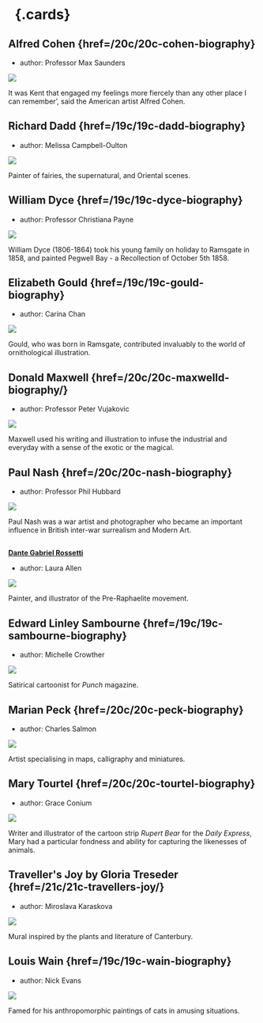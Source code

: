 <param ve-config 
       title="Artists and Illustrators"
       banner="https://stor.artstor.org/stor/f0bec294-4bea-40c0-8161-a6c8c1f1cdde"
       layout="index">

# &nbsp; {.cards}

## Alfred Cohen {href=/20c/20c-cohen-biography}

- author: Professor Max Saunders

![](https://iiif.juncture-digital.org/thumbnail?url=https://raw.githubusercontent.com/kent-map/kent/main/20c/images/redlandscape.jpg)

It was Kent that engaged my feelings more fiercely than any other place I can remember’, said the American artist Alfred Cohen. 

## Richard Dadd {href=/19c/19c-dadd-biography}

- author: Melissa Campbell-Oulton

![](https://iiif.juncture-digital.org/thumbnail?url=https://upload.wikimedia.org/wikipedia/commons/b/be/Richard_Dadd_-_Fish_Market_by_the_Sea_-_Google_Art_Project.jpg)

Painter of fairies, the supernatural, and Oriental scenes.

## William Dyce {href=/19c/19c-dyce-biography}

- author: Professor Christiana Payne

![](https://iiif.juncture-digital.org/thumbnail?url=https://upload.wikimedia.org/wikipedia/commons/3/3b/William_Dyce_-_Pegwell_Bay%2C_Kent_-_a_Recollection_of_October_5th_1858_-_Google_Art_Project.jpg)

William Dyce (1806-1864) took his young family on holiday to Ramsgate in 1858, and painted Pegwell Bay - a Recollection of October 5th 1858.

## Elizabeth Gould {href=/19c/19c-gould-biography}

- author: Carina Chan

![](https://iiif.juncture-digital.org/thumbnail?url=https://upload.wikimedia.org/wikipedia/commons/7/7d/Ptilonorynchus_maculatus_The_Birds_of_Australia_Vol_IV.jpg)

Gould, who was born in Ramsgate, contributed invaluably to the world of ornithological illustration. 

## Donald Maxwell {href=/20c/20c-maxwelld-biography/}

- author: Professor Peter Vujakovic

![](https://iiif.juncture-digital.org/thumbnail?url=https://upload.wikimedia.org/wikipedia/commons/4/45/%27Our_fathers_have_told_us%27_%2C_HMS_%27Actaeon%27%2C_1918_RMG_PU6219.jpg)

Maxwell used his writing and illustration to infuse the industrial and everyday with a sense of the exotic or the magical. 

## Paul Nash {href=/20c/20c-nash-biography}

- author: Professor Phil Hubbard

![](https://iiif.juncture-digital.org/thumbnail?url=https://upload.wikimedia.org/wikipedia/commons/9/95/Dymchurch_-_The_Strange_Coast_by_Paul_Nash_-_Paul_Nash_-_ABDAG000153.jpg)

Paul Nash was a war artist and photographer who became an important influence in British inter-war surrealism and Modern Art. 

##
**[Dante Gabriel Rossetti](/19c/19c-rossetti-biography)**

- author: Laura Allen

![](https://iiif.juncture-digital.org/thumbnail?url=https://upload.wikimedia.org/wikipedia/commons/7/7b/Dante_Gabriel_Rossetti_005.jpg)

Painter, and illustrator of the Pre-Raphaelite movement.

## Edward Linley Sambourne {href=/19c/19c-sambourne-biography}

- author: Michelle Crowther

![](https://iiif.juncture-digital.org/thumbnail?url=https://stor.artstor.org/stor/c588a4b8-e77a-4b52-bf74-c1dc705350b8)

Satirical cartoonist for _Punch_ magazine.

## Marian Peck {href=/20c/20c-peck-biography}

- author: Charles Salmon

![](https://iiif.juncture-digital.org/thumbnail?url=https://stor.artstor.org/stor/f3df3254-575f-4f32-ae8b-198c806e9d50)

Artist specialising in maps, calligraphy and miniatures.

## Mary Tourtel {href=/20c/20c-tourtel-biography}

- author: Grace Conium

![](https://iiif.juncture-digital.org/thumbnail?url=https://upload.wikimedia.org/wikipedia/commons/2/23/De_avonturen_van_Bruintje_Beer_-_Dertiende_serie_-_Omslag.jpg)

Writer and illustrator of the cartoon strip _Rupert Bear_ for the _Daily Express_, Mary had a particular fondness and ability for capturing the likenesses of animals.

## Traveller's Joy by Gloria Treseder {href=/21c/21c-travellers-joy/}

- author: Miroslava Karaskova

![](https://iiif.juncture-digital.org/thumbnail?url=https://stor.artstor.org/stor/fae476ff-29d2-4cf1-aa56-9bc77eebb358)

Mural inspired by the plants and literature of Canterbury.

## Louis Wain {href=/19c/19c-wain-biography}

- author: Nick Evans

![](https://iiif.juncture-digital.org/thumbnail?url=https://upload.wikimedia.org/wikipedia/commons/c/cc/Wain_cat_profile.jpg)

Famed for his anthropomorphic paintings of cats in amusing situations.

